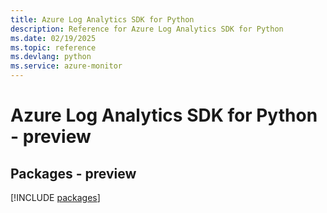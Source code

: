 ```yaml
---
title: Azure Log Analytics SDK for Python
description: Reference for Azure Log Analytics SDK for Python
ms.date: 02/19/2025
ms.topic: reference
ms.devlang: python
ms.service: azure-monitor
---
```

# Azure Log Analytics SDK for Python - preview
## Packages - preview
[!INCLUDE [packages](log-analytics-index.md)]